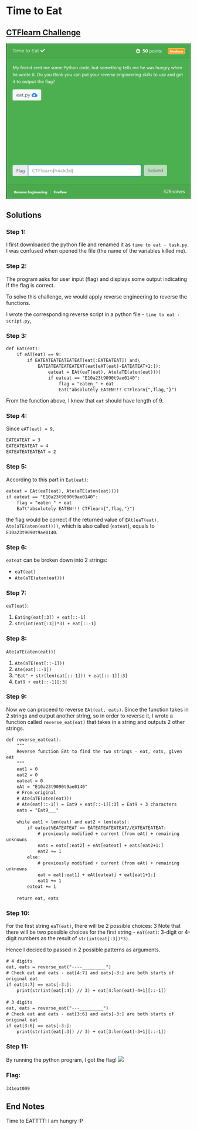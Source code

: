 # Time to Eat

## [CTFlearn Challenge](https://ctflearn.com/challenge/743)
<img src="time to eat - solved.png">

## Solutions
### Step 1: 
I first downloaded the python file and renamed it as ```time to eat - task.py```. I was confused when opened the file (the name of the variables killed me). 

### Step 2: 
The program asks for user input (flag) and displays some output indicating if the flag is correct. 

To solve this challenge, we would apply reverse engineering to reverse the functions. 

I wrote the corresponding reverse script in a python file - ```time to eat - script.py```, 

### Step 3: 
```
def Eat(eat):
    if eAT(eat) == 9:
        if EATEATEATEATEATEAT(eat[:EATEATEAT]) and\
            EATEATEATEATEATEAT(eat[eAT(eat)-EATEATEAT+1:]):
                eateat = EAt(eaT(eat), Ate(aTE(aten(eat))))
                if eateat == "E10a23t9090t9ae0140":
                    flag = "eaten_" + eat
                    EaT("absolutely EATEN!!! CTFlearn{",flag,"}")
```
From the function above, I knew that ```eat``` should have length of 9. 

### Step 4: 
Since ```eAT(eat) = 9```, 
```
EATEATEAT = 3
EATEATEATEAT = 4
EATEATEATEATEAT = 2
```

### Step 5: 
According to this part in ```Eat(eat)```: 
```
eateat = EAt(eaT(eat), Ate(aTE(aten(eat))))
if eateat == "E10a23t9090t9ae0140":
    flag = "eaten_" + eat
    EaT("absolutely EATEN!!! CTFlearn{",flag,"}")

```
the flag would be correct if the returned value of ```EAt(eaT(eat), Ate(aTE(aten(eat))))```, which is also called (```eateat```), equals to ```E10a23t9090t9ae0140```. 

### Step 6: 
```eateat``` can be broken down into 2 strings: 
- ```eaT(eat)```
- ```Ate(aTE(aten(eat)))```

### Step 7: 
```eaT(eat)```: 
1. ```Eating(eat[:3]) + eat[::-1]```
2. ```str(int(eat[:3])*3) + eat[::-1]```

### Step 8: 
```Ate(aTE(aten(eat)))```
1. ```Ate(aTE(eat[::-1]))```
2. ```Ate(eat[::-1])```
3. ```"Eat" + str(len(eat[::-1])) + eat[::-1][:3]```
4. ```Eat9 + eat[::-1][:3]```

### Step 9: 
Now we can proceed to reverse ```EAt(eat, eats)```.
Since the function takes in 2 strings and output another string, so in order to reverse it, I wrote a function called ```reverse_eat(eat)``` that takes in a string and outputs 2 other strings. 
```
def reverse_eat(eat):
    """
    Reverse function EAt to find the two strings - eat, eats, given eAt
    """
    eat1 = 0
    eat2 = 0
    eateat = 0
    eAt = "E10a23t9090t9ae0140"
    # From original
    # Ate(aTE(aten(eat)))
    # Ate(eat[::-1]) = Eat9 + eat[::-1][:3] = Eat9 + 3 characters
    eats = "Eat9___"

    while eat1 < len(eat) and eat2 < len(eats):
        if eateat%EATEATEAT == EATEATEATEATEAT//EATEATEATEAT:
            # previously modified + current (from eAt) + remaining unknowns
            eats = eats[:eat2] + eAt[eateat] + eats[eat2+1:]
            eat2 += 1
        else:
            # previously modified + current (from eAt) + remaining unknowns
            eat = eat[:eat1] + eAt[eateat] + eat[eat1+1:]
            eat1 += 1
        eateat += 1

    return eat, eats
```

### Step 10: 
For the first string ```eaT(eat)```, there will be 2 possible choices: 3 
Note that there will be two possible choices for the first string - ```eaT(eat)```: 3-digit or 4-digit numbers as the result of ```str(int(eat[:3])*3)```. 

Hence I decided to passed in 2 possible patterns as arguments. 
```
# 4 digits
eat, eats = reverse_eat("----_________")
# Check eat and eats - eat[4:7] and eats[-3:] are both starts of original eat
if eat[4:7] == eats[-3:]:
    print(str(int(eat[:4]) // 3) + eat[4:len(eat)-4+1][::-1])

# 3 digits 
eat, eats = reverse_eat("---_________")
# Check eat and eats - eat[3:6] and eats[-3:] are both starts of original eat
if eat[3:6] == eats[-3:]:
    print(str(int(eat[:3]) // 3) + eat[3:len(eat)-3+1][::-1])
```

### Step 11: 
By running the python program, I got the flag!
<img src="time to eat - 1.png">

### Flag: 
```341eat009```

## End Notes
Time to EATTTT! I am hungry :P